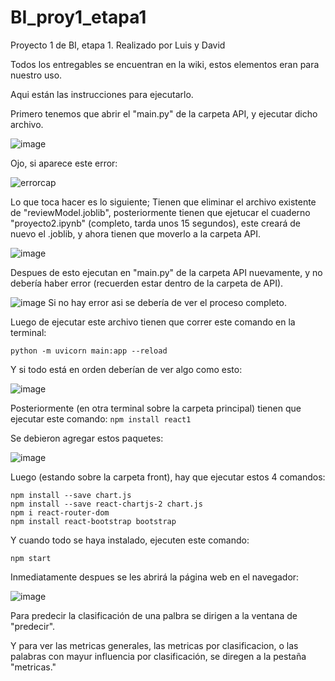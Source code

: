 # BI_proy1_etapa1
Proyecto 1 de BI, etapa 1. Realizado por Luis y David

Todos los entregables se encuentran en la wiki, estos elementos eran para nuestro uso.

Aqui están las instrucciones para ejecutarlo.

Primero tenemos que abrir el "main.py" de la carpeta API, y ejecutar dicho archivo.

![image](https://github.com/MichiMoments/BI_proy1_etapa1/assets/98660771/f758e6b1-038b-4ba6-afa2-d69f87ee4cf1)

Ojo, si aparece este error:

![errorcap](https://github.com/MichiMoments/BI_proy1_etapa1/assets/98660771/efebb916-68d3-4f69-a19a-57b546de3cad)

Lo que toca hacer es lo siguiente; Tienen que eliminar el archivo existente de "reviewModel.joblib", posteriormente tienen que ejetucar el cuaderno "proyecto2.ipynb" (completo, tarda unos 15 segundos), este creará de nuevo el .joblib, y ahora tienen que moverlo a la carpeta API.

![image](https://github.com/MichiMoments/BI_proy1_etapa1/assets/98660771/b96ec4da-4620-4272-a7d5-0e7cbd5fe628)


Despues de esto ejecutan en "main.py" de la carpeta API nuevamente, y no debería haber error (recuerden estar dentro de la carpeta de API).

![image](https://github.com/MichiMoments/BI_proy1_etapa1/assets/98660771/79d0677c-4f9f-41d7-bdac-771807085a8b)
Si no hay error asi se debería de ver el proceso completo.

Luego de ejecutar este archivo tienen que correr este comando en la terminal:

```python -m uvicorn main:app --reload```

Y si todo está en orden deberían de ver algo como esto:

![image](https://github.com/MichiMoments/BI_proy1_etapa1/assets/98660771/d4bdd062-d2a0-4a31-8780-217914dcca3c)

Posteriormente (en otra terminal sobre la carpeta principal) tienen que ejecutar este comando:
```npm install react1```

Se debieron agregar estos paquetes:

![image](https://github.com/MichiMoments/BI_proy1_etapa1/assets/98660771/ca5ca338-1571-4633-a3c4-fad36c9637ef)


Luego (estando sobre la carpeta front), hay que ejecutar estos 4 comandos:

```
npm install --save chart.js
npm install --save react-chartjs-2 chart.js
npm i react-router-dom
npm install react-bootstrap bootstrap
```

Y cuando todo se haya instalado, ejecuten este comando:

```npm start```

Inmediatamente despues se les abrirá la página web en el navegador:

![image](https://github.com/MichiMoments/BI_proy1_etapa1/assets/98660771/83343fd2-1c5a-4b9f-a0d7-d71366324090)

Para predecir la clasificación de una palbra se dirigen a la ventana de "predecir".

Y para ver las metricas generales, las metricas por clasificacion, o las palabras con mayur influencia por clasificación, se diregen a la pestaña "metricas."
